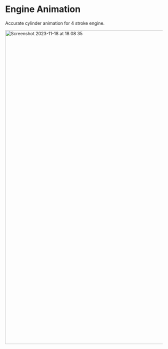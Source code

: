 # Engine Animation

Accurate cylinder animation for 4 stroke engine.

<img width="1000" alt="Screenshot 2023-11-18 at 18 08 35" src="https://github.com/xeweva/Engine-Animation/assets/54597813/2585629c-2256-43a5-bafb-bc690bf7631a">
